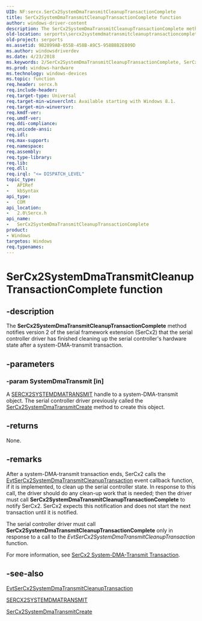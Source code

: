 ```yaml
---
UID: NF:sercx.SerCx2SystemDmaTransmitCleanupTransactionComplete
title: SerCx2SystemDmaTransmitCleanupTransactionComplete function
author: windows-driver-content
description: The SerCx2SystemDmaTransmitCleanupTransactionComplete method notifies version 2 of the serial framework extension (SerCx2) that the serial controller driver has finished cleaning up the serial controller's hardware state after a system-DMA-transmit transaction.
old-location: serports\sercx2systemdmatransmitcleanuptransactioncomplete.htm
old-project: serports
ms.assetid: 9B2899AB-055B-458B-A9C5-958B8B2E809D
ms.author: windowsdriverdev
ms.date: 4/23/2018
ms.keywords: 2/SerCx2SystemDmaTransmitCleanupTransactionComplete, SerCx2SystemDmaTransmitCleanupTransactionComplete, SerCx2SystemDmaTransmitCleanupTransactionComplete method [Serial Ports], serports.sercx2systemdmatransmitcleanuptransactioncomplete
ms.prod: windows-hardware
ms.technology: windows-devices
ms.topic: function
req.header: sercx.h
req.include-header: 
req.target-type: Universal
req.target-min-winverclnt: Available starting with Windows 8.1.
req.target-min-winversvr: 
req.kmdf-ver: 
req.umdf-ver: 
req.ddi-compliance: 
req.unicode-ansi: 
req.idl: 
req.max-support: 
req.namespace: 
req.assembly: 
req.type-library: 
req.lib: 
req.dll: 
req.irql: "<= DISPATCH_LEVEL"
topic_type:
-	APIRef
-	kbSyntax
api_type:
-	COM
api_location:
-	2.0\Sercx.h
api_name:
-	SerCx2SystemDmaTransmitCleanupTransactionComplete
product:
- Windows
targetos: Windows
req.typenames: 
---
```


# SerCx2SystemDmaTransmitCleanupTransactionComplete function


## -description


The <b>SerCx2SystemDmaTransmitCleanupTransactionComplete</b> method notifies version 2 of the serial framework extension (SerCx2) that the serial controller driver has finished cleaning up the serial controller's hardware state after a system-DMA-transmit transaction.


## -parameters




### -param SystemDmaTransmit [in]

A <a href="https://docs.microsoft.com/en-us/windows-hardware/drivers/serports/sercx2-object-handles">SERCX2SYSTEMDMATRANSMIT</a> handle to a system-DMA-transmit object. The serial controller driver previously called the <a href="https://msdn.microsoft.com/library/windows/hardware/dn265288">SerCx2SystemDmaTransmitCreate</a> method to create this object.


## -returns



None.




## -remarks



After a system-DMA-transmit transaction ends, SerCx2 calls the <a href="https://msdn.microsoft.com/DAC33D61-F85C-43A7-9F4D-AA31F8CA4430">EvtSerCx2SystemDmaTransmitCleanupTransaction</a> event callback function, if it is implemented, to clean up the serial controller state. In response to this call, the driver should do any clean-up work that is needed; then the driver must call <b>SerCx2SystemDmaTransmitCleanupTransactionComplete</b> to notify SerCx2. SerCx2 expects this notification and does not start the next transaction until it is notified.

The serial controller driver must call <b>SerCx2SystemDmaTransmitCleanupTransactionComplete</b> only in response to a call to the <i>EvtSerCx2SystemDmaTransmitCleanupTransaction</i> function.

For more information, see <a href="https://msdn.microsoft.com/8569E76F-CAFF-4A2C-8052-62B340C5ADED">SerCx2 System-DMA-Transmit Transaction</a>.




## -see-also




<a href="https://msdn.microsoft.com/DAC33D61-F85C-43A7-9F4D-AA31F8CA4430">EvtSerCx2SystemDmaTransmitCleanupTransaction</a>



<a href="https://docs.microsoft.com/en-us/windows-hardware/drivers/serports/sercx2-object-handles">SERCX2SYSTEMDMATRANSMIT</a>



<a href="https://msdn.microsoft.com/library/windows/hardware/dn265288">SerCx2SystemDmaTransmitCreate</a>
 

 

